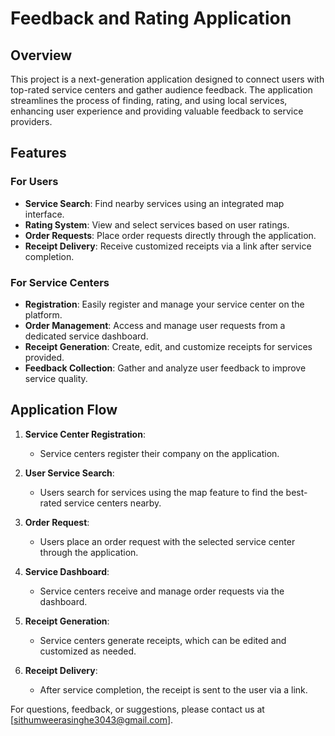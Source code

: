 # Feedback and Rating Application

## Overview

This project is a next-generation application designed to connect users with top-rated service centers and gather audience feedback. The application streamlines the process of finding, rating, and using local services, enhancing user experience and providing valuable feedback to service providers.

## Features

### For Users
- **Service Search**: Find nearby services using an integrated map interface.
- **Rating System**: View and select services based on user ratings.
- **Order Requests**: Place order requests directly through the application.
- **Receipt Delivery**: Receive customized receipts via a link after service completion.

### For Service Centers
- **Registration**: Easily register and manage your service center on the platform.
- **Order Management**: Access and manage user requests from a dedicated service dashboard.
- **Receipt Generation**: Create, edit, and customize receipts for services provided.
- **Feedback Collection**: Gather and analyze user feedback to improve service quality.

## Application Flow

1. **Service Center Registration**: 
   - Service centers register their company on the application.
   
2. **User Service Search**:
   - Users search for services using the map feature to find the best-rated service centers nearby.
   
3. **Order Request**:
   - Users place an order request with the selected service center through the application.
   
4. **Service Dashboard**:
   - Service centers receive and manage order requests via the dashboard.
   
5. **Receipt Generation**:
   - Service centers generate receipts, which can be edited and customized as needed.
   
6. **Receipt Delivery**:
   - After service completion, the receipt is sent to the user via a link.

For questions, feedback, or suggestions, please contact us at [sithumweerasinghe3043@gmail.com].
